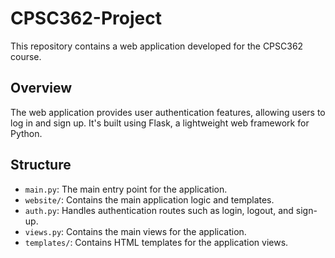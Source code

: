 # CPSC362-Project

This repository contains a web application developed for the CPSC362 course.

## Overview

The web application provides user authentication features, allowing users to log in and sign up. It's built using Flask, a lightweight web framework for Python.

## Structure

- `main.py`: The main entry point for the application.
- `website/`: Contains the main application logic and templates.
- `auth.py`: Handles authentication routes such as login, logout, and sign-up.
- `views.py`: Contains the main views for the application.
- `templates/`: Contains HTML templates for the application views.
